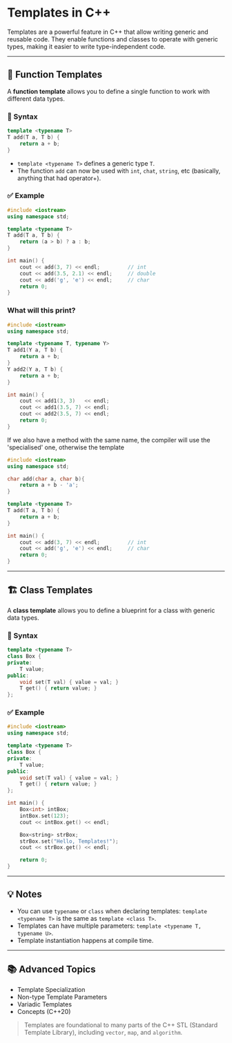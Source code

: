 # Templates in C++

Templates are a powerful feature in C++ that allow writing generic and reusable code. They enable functions and classes to operate with generic types, making it easier to write type-independent code.

---

## 🧹 Function Templates

A **function template** allows you to define a single function to work with different data types.

### 📌 Syntax

```cpp
template <typename T>
T add(T a, T b) {
    return a + b;
}
```

- `template <typename T>` defines a generic type `T`.
- The function `add` can now be used with `int`, `chat`, `string`, etc (basically, anything that had operator+).

### ✅ Example

```cpp
#include <iostream>
using namespace std;

template <typename T>
T add(T a, T b) {
    return (a > b) ? a : b;
}

int main() {
    cout << add(3, 7) << endl;         // int
    cout << add(3.5, 2.1) << endl;     // double
    cout << add('g', 'e') << endl;     // char
    return 0;
}
```

### What will this print?
```cpp
#include <iostream>
using namespace std;

template <typename T, typename Y>
T add1(Y a, T b) {
    return a + b;
}
Y add2(Y a, T b) {
    return a + b;
}

int main() {
    cout << add1(3, 3)   << endl;
    cout << add1(3.5, 7) << endl;
    cout << add2(3.5, 7) << endl;     
    return 0;
}
```


If we also have a method with the same name, the compiler will use the 'specialised' one, otherwise the template

```cpp
#include <iostream>
using namespace std;

char add(char a, char b){
    return a + b - 'a';
}

template <typename T>
T add(T a, T b) {
    return a + b;
}

int main() {
    cout << add(3, 7) << endl;         // int
    cout << add('g', 'e') << endl;     // char
    return 0;
}
```

---

## 🏗️ Class Templates

A **class template** allows you to define a blueprint for a class with generic data types.

### 📌 Syntax

```cpp
template <typename T>
class Box {
private:
    T value;
public:
    void set(T val) { value = val; }
    T get() { return value; }
};
```

### ✅ Example

```cpp
#include <iostream>
using namespace std;

template <typename T>
class Box {
private:
    T value;
public:
    void set(T val) { value = val; }
    T get() { return value; }
};

int main() {
    Box<int> intBox;
    intBox.set(123);
    cout << intBox.get() << endl;

    Box<string> strBox;
    strBox.set("Hello, Templates!");
    cout << strBox.get() << endl;

    return 0;
}
```

---

## 💡 Notes

- You can use `typename` or `class` when declaring templates: `template <typename T>` is the same as `template <class T>`.
- Templates can have multiple parameters: `template <typename T, typename U>`.
- Template instantiation happens at compile time.

---

## 📚 Advanced Topics

- Template Specialization
- Non-type Template Parameters
- Variadic Templates
- Concepts (C++20)

> Templates are foundational to many parts of the C++ STL (Standard Template Library), including `vector`, `map`, and `algorithm`.
